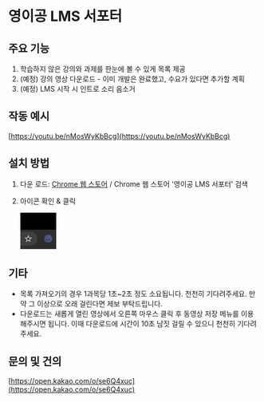 # 영이공 LMS 서포터
## 주요 기능
1. 학습하지 않은 강의와 과제를 한눈에 볼 수 있게 목록 제공
2. (예정) 강의 영상 다운로드 - 이미 개발은 완료했고, 수요가 있다면 추가할 계획
3. (예정) LMS 시작 시 인트로 소리 음소거 

## 작동 예시

[https://youtu.be/nMosWyKbBcg](https://youtu.be/nMosWyKbBcg)

## 설치 방법
1. 다운 로드: [Chrome 웹 스토어](http://bit.ly/ync-lms-supporter) / Chrome 웹 스토어 '영이공 LMS 서포터' 검색
2. 아이콘 확인 & 클릭
  
    ![](https://github.com/960813/ync-lms-supporter/raw/master/_data/05.png)

## 기타
* 목록 가져오기의 경우 1과목당 1초~2초 정도 소요됩니다. 천천히 기다려주세요. 만약 그 이상으로 오래 걸린다면 제보 부탁드립니다.
* 다운로드는 새롭게 열린 영상에서 오른쪽 마우스 클릭 후 동영상 저장 메뉴를 이용해주시면 됩니다. 이때 다운로드에 시간이 10초 남짓 걸릴 수 있으니 천천히 기다려주세요.

## 문의 및 건의
[https://open.kakao.com/o/se6Q4xuc](https://open.kakao.com/o/se6Q4xuc)